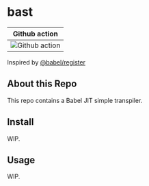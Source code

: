 # bast

Github action |
:---: |
![Github action](https://github.com/dual-lab/bast/workflows/bast-ci/badge.svg)|

Inspired by [@babel/register](https://github.com/babel/babel/blob/master/packages/babel-register)

## About this Repo

This repo contains a Babel JIT simple transpiler.

## Install

WIP.

## Usage

WIP.
